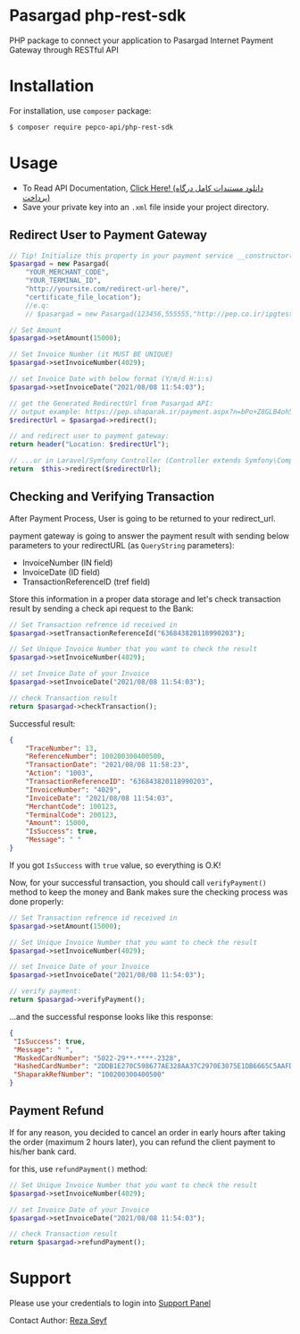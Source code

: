 # Pasargad php-rest-sdk
PHP package to connect your application to Pasargad Internet Payment Gateway through RESTful API

# Installation
For installation, use `composer` package:

```bash
$ composer require pepco-api/php-rest-sdk
```

# Usage
 - To Read API Documentation, [Click Here! (دانلود مستندات کامل درگاه پرداخت)](https://www.pep.co.ir/wp-content/uploads/2019/06/1-__PEP_IPG_REST-13971020.Ver3_.00.pdf)
 - Save your private key into an `.xml` file inside your project directory.

## Redirect User to Payment Gateway
```php
// Tip! Initialize this property in your payment service __constructor() method!
$pasargad = new Pasargad(
    "YOUR_MERCHANT_CODE",
    "YOUR_TERMINAL_ID",
    "http://yoursite.com/redirect-url-here/",
    "certificate_file_location");
    //e.q: 
    // $pasargad = new Pasargad(123456,555555,"http://pep.co.ir/ipgtest","../cert/cert.xml");

// Set Amount
$pasargad->setAmount(15000); 

// Set Invoice Number (it MUST BE UNIQUE) 
$pasargad->setInvoiceNumber(4029);

// set Invoice Date with below format (Y/m/d H:i:s)
$pasargad->setInvoiceDate("2021/08/08 11:54:03");

// get the Generated RedirectUrl from Pasargad API:
// output example: https://pep.shaparak.ir/payment.aspx?n=bPo+Z8GLB4oh5W0KVNohihxCu1qBB3kziabGvO1xqg8Y=  
$redirectUrl = $pasargad->redirect();

// and redirect user to payment gateway:
return header("Location: $redirectUrl");

// ...or in Laravel/Symfony Controller (Controller extends Symfony\Component\HttpFoundation\Response):
return  $this->redirect($redirectUrl);
```

## Checking and Verifying Transaction
After Payment Process, User is going to be returned to your redirect_url.

payment gateway is going to answer the payment result with sending below parameters to your redirectURL (as `QueryString` parameters):
 - InvoiceNumber (IN field) 
 - InvoiceDate (ID field) 
 - TransactionReferenceID (tref field) 

Store this information in a proper data storage and let's check transaction result by sending a check api request to the Bank:

```php
// Set Transaction refrence id received in 
$pasargad->setTransactionReferenceId("636843820118990203"); 

// Set Unique Invoice Number that you want to check the result
$pasargad->setInvoiceNumber(4029);

// set Invoice Date of your Invoice
$pasargad->setInvoiceDate("2021/08/08 11:54:03");

// check Transaction result
return $pasargad->checkTransaction();
```

Successful result:
```json
{
    "TraceNumber": 13,
    "ReferenceNumber": 100200300400500,
    "TransactionDate": "2021/08/08 11:58:23",
    "Action": "1003",
    "TransactionReferenceID": "636843820118990203",
    "InvoiceNumber": "4029",
    "InvoiceDate": "2021/08/08 11:54:03",
    "MerchantCode": 100123,
    "TerminalCode": 200123,
    "Amount": 15000,
    "IsSuccess": true,
    "Message": " "
}
```
If you got `IsSuccess` with `true` value, so everything is O.K!

Now, for your successful transaction, you should call `verifyPayment()` method to keep the money and Bank makes sure the checking process was done properly:


```php
// Set Transaction refrence id received in 
$pasargad->setAmount(15000); 

// Set Unique Invoice Number that you want to check the result
$pasargad->setInvoiceNumber(4029);

// set Invoice Date of your Invoice
$pasargad->setInvoiceDate("2021/08/08 11:54:03");

// verify payment:
return $pasargad->verifyPayment();
```

...and the successful response looks like this response:
```json
{
 "IsSuccess": true,
 "Message": " ",
 "MaskedCardNumber": "5022-29**-****-2328",
 "HashedCardNumber": "2DDB1E270C598677AE328AA37C2970E3075E1DB6665C5AAFD131C59F7FAD99F23680536B07C140D24AAD8355EA9725A5493AC48E0F48E39D50B54DB906958182",
 "ShaparakRefNumber": "100200300400500"
}

```

## Payment Refund
If for any reason, you decided to cancel an order in early hours after taking the order (maximum 2 hours later), you can refund the client payment to his/her bank card.

for this, use `refundPayment()` method:

```php
// Set Unique Invoice Number that you want to check the result
$pasargad->setInvoiceNumber(4029);

// set Invoice Date of your Invoice
$pasargad->setInvoiceDate("2021/08/08 11:54:03");

// check Transaction result
return $pasargad->refundPayment();
```

# Support
Please use your credentials to login into [Support Panel](https://my.pep.co.ir)

Contact Author: [Reza Seyf](https://twitter.com/seyfcode) 